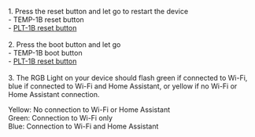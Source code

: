 1\. Press the reset button and let go to restart the device<br>\- TEMP-1B reset button<br>\- [PLT-1B reset button](https://apolloautomation.github.io/docs/products/plt1/plt1-boot-mode/)<br><br>2\. Press the boot button and let go<br>\- TEMP-1B boot button<br>\- [PLT-1B reset button](https://apolloautomation.github.io/docs/products/plt1/plt1-boot-mode/)<br><br>3\. The RGB Light on your device should flash green if connected to Wi-Fi, blue if connected to Wi-Fi and Home Assistant, or yellow if no Wi-Fi or Home Assistant connection.

Yellow: No connection to Wi-Fi or Home Assistant<br>Green: Connection to Wi-Fi only<br>Blue: Connection to Wi-Fi and Home Assistant